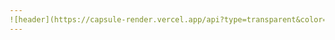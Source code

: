 ```yaml
---
![header](https://capsule-render.vercel.app/api?type=transparent&color=auto&height=200&section=header&text=SetUp%20Eggs&fontSize=50&fontColor=396992)
---
```


